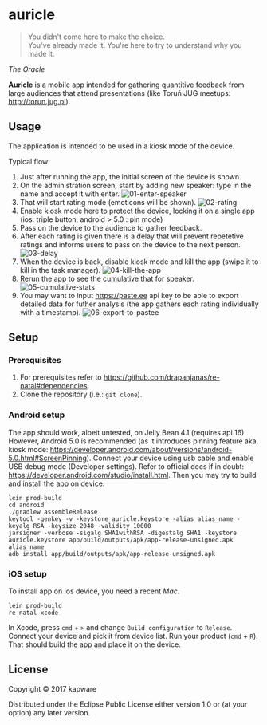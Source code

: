 # auricle

> You didn't come here to make the choice. </br>
> You've already made it. You're here to try to understand why you made it.

_The Oracle_

**Auricle** is a mobile app intended for gathering quantitive feedback from large audiences that attend presentations (like Toruń JUG meetups: http://torun.jug.pl).

## Usage
The application is intended to be used in a kiosk mode of the device. 

Typical flow:
1. Just after running the app, the initial screen of the device is shown.
2. On the administration screen, start by adding new speaker: type in the name and accept it with enter.
![01-enter-speaker](https://cloud.githubusercontent.com/assets/6385017/25023669/07501404-209b-11e7-9e92-7283300cac2e.png)
3. That will start rating mode (emoticons will be shown).
![02-rating](https://cloud.githubusercontent.com/assets/6385017/25023666/0743ebac-209b-11e7-87fd-0b402929a645.png)
4. Enable kiosk mode here to protect the device, locking it on a single app (ios: triple button, android > 5.0 : pin mode)
5. Pass on the device to the audience to gather feedback.
6. After each rating is given there is a delay that will prevent repetetive ratings and informs users to pass on the device to the next person.
![03-delay](https://cloud.githubusercontent.com/assets/6385017/25023665/07419cf8-209b-11e7-8d91-21b4511bc8b8.png)
7. When the device is back, disable kiosk mode and kill the app (swipe it to kill in the task manager).
![04-kill-the-app](https://cloud.githubusercontent.com/assets/6385017/25023664/073eb696-209b-11e7-83a3-90acf685bdf8.png)
8. Rerun the app to see the cumulative that for speaker.
![05-cumulative-stats](https://cloud.githubusercontent.com/assets/6385017/25023667/0744290a-209b-11e7-8310-11112b3d1536.png)
9. You may want to input https://paste.ee api key to be able to export detailed data for futher analysis (the app gathers each rating individually with a timestamp).
![06-export-to-pastee](https://cloud.githubusercontent.com/assets/6385017/25023668/0745a2ee-209b-11e7-88d5-1eb281dae36d.png)

## Setup

### Prerequisites
1. For prerequisites refer to https://github.com/drapanjanas/re-natal#dependencies.
2. Clone the repository (i.e.: `git clone`). 

### Android setup
The app should work, albeit untested, on Jelly Bean 4.1 (requires api 16). However, Android 5.0 is recommended (as it introduces pinning feature aka. kiosk mode: https://developer.android.com/about/versions/android-5.0.html#ScreenPinning). Connect your device using usb cable and enable USB debug mode (Developer settings). Refer to official docs if in doubt: https://developer.android.com/studio/install.html. Then you may try to build and install the app on device.
```
lein prod-build
cd android
./gradlew assembleRelease
keytool -genkey -v -keystore auricle.keystore -alias alias_name -keyalg RSA -keysize 2048 -validity 10000
jarsigner -verbose -sigalg SHA1withRSA -digestalg SHA1 -keystore auricle.keystore app/build/outputs/apk/app-release-unsigned.apk alias_name
adb install app/build/outputs/apk/app-release-unsigned.apk 
```

### iOS setup
To install app on ios device, you need a recent *Mac*.
```
lein prod-build
re-natal xcode
```
In Xcode, press `cmd` + `>` and change `Build configuration` to `Release`. Connect your device and pick it from device list. Run your product (`cmd` + `R`). That should build the app and place it on the device.

## License

Copyright © 2017 kapware

Distributed under the Eclipse Public License either version 1.0 or (at
your option) any later version.
